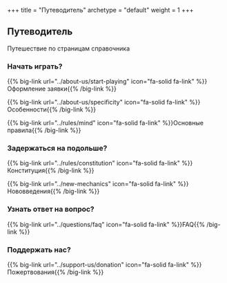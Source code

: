 +++
title = "Путеводитель"
archetype = "default"
weight = 1
+++

## Путеводитель
<gray>Путешествие по страницам справочника</gray>

### Начать играть?

{{% big-link url="../about-us/start-playing" icon="fa-solid fa-link" %}}Оформление заявки{{% /big-link %}}

{{% big-link url="../about-us/specificity" icon="fa-solid fa-link" %}}Особенности{{% /big-link %}}

{{% big-link url="../rules/mind" icon="fa-solid fa-link" %}}Основные правила{{% /big-link %}}

### Задержаться на подольше? 

{{% big-link url="../rules/constitution" icon="fa-solid fa-link" %}}Конституция{{% /big-link %}}

{{% big-link url="../new-mechanics" icon="fa-solid fa-link" %}}Нововведения{{% /big-link %}}

### Узнать ответ на вопрос?

{{% big-link url="../questions/faq" icon="fa-solid fa-link" %}}FAQ{{% /big-link %}}

### Поддержать нас?

{{% big-link url="../support-us/donation" icon="fa-solid fa-link" %}}Пожертвования{{% /big-link %}}